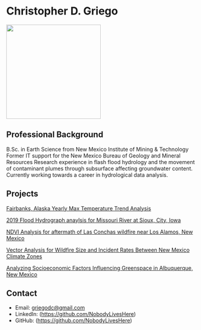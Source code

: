 # Christopher D. Griego 

<img src="Untitled-30.png" width = "250">

## Professional Background

B.Sc. in Earth Science from New Mexico Institute of Mining & Technology
Former IT support for the New Mexico Bureau of Geology and Mineral Resources
Research experience in flash flood hydrology and the movement of contaminant plumes 
through subsurface affecting groundwater content. Currently working towards a career in
hydrological data analysis. 


## Projects
[Fairbanks, Alaska Yearly Max Temperature Trend Analysis](/Projects/max-temp-over-time-fairbanks-AK.html)

[2019 Flood Hydrograph anaylsis for Missouri River at Sioux, City, Iowa](/Projects/flood-time-series-SiouxCity-IA.html)

[NDVI Analysis for aftermath of Las Conchas wildfire near Los Alamos, New Mexico](/Projects/Las-Conchas-NDVI.html)

[Vector Analysis for Wildfire Size and Incident Rates Between New Mexico Climate Zones](/Projects/Climatezone-wildfire-vector-analysis.html)

[Analyzing Socioeconomic Factors Influencing Greenspace in Albuquerque, New Mexico](/Projects/abq-ndvi.html)

## Contact

- Email: griegodc@gmail.com
- LinkedIn: (https://github.com/NobodyLivesHere)
- GitHub: (https://github.com/NobodyLivesHere)

